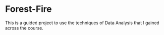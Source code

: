 # Forest-Fire
This is a guided project to use the techniques of Data Analysis that I gained across the course.
